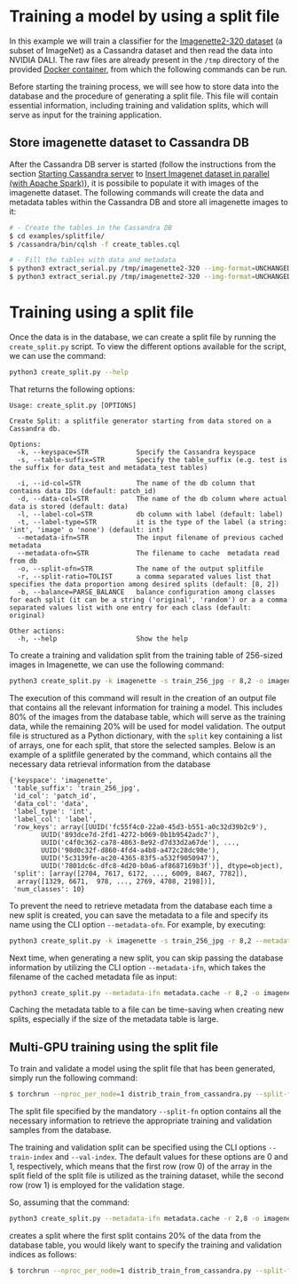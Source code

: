 # Training a model by using a split file
In this example we will train a classifier for the [Imagenette2-320
dataset](https://github.com/fastai/imagenette) (a subset of ImageNet)
as a Cassandra dataset and then read the data into NVIDIA DALI.
The raw files are already present in the `/tmp` directory of the
provided [Docker container](../../README.md#running-the-docker-container),
from which the following commands can be run.

Before starting the training process, we will see how to store data into the database and the procedure of generating a split file. This file will contain essential information, including training and validation splits, which will serve as input for the training application.

## Store imagenette dataset to Cassandra DB
After the Cassandra DB server is started (follow the instructions from the section [Starting Cassandra server](../imagenette/README.md#Starting-Cassandra-server) to [Insert Imagenet dataset in parallel (with Apache Spark)](..//imagenette/README.md#insert-imagenet-dataset-in-parallel-with-apache-spark)), it is possibile to populate it with images of the imagenette dataset.
The following commands will create the data and metadata tables within the Cassandra DB and store all imagenette images to it:

```bash
# - Create the tables in the Cassandra DB
$ cd examples/splitfile/
$ /cassandra/bin/cqlsh -f create_tables.cql

# - Fill the tables with data and metadata
$ python3 extract_serial.py /tmp/imagenette2-320 --img-format=UNCHANGED --split-subdir=train --table-suffix=orig
$ python3 extract_serial.py /tmp/imagenette2-320 --img-format=UNCHANGED --split-subdir=val --table-suffix=orig
```

# Training using a split file
Once the data is in the database, we can create a split file by running the ```create_split.py``` script. To view the different options available for the script, we can use the command:

```bash
python3 create_split.py --help
```
That returns the following options:
```
Usage: create_split.py [OPTIONS]

Create Split: a splitfile generator starting from data stored on a Cassandra db.

Options:  
  -k, --keyspace=STR            Specify the Cassandra keyspace   
  -s, --table-suffix=STR        Specify the table_suffix (e.g. test is the suffix for data_test and metadata_test tables)  
  
  -i, --id-col=STR              The name of the db column that contains data IDs (default: patch_id)  
  -d, --data-col=STR            The name of the db column where actual data is stored (default: data)  
  -l, --label-col=STR           db column with label (default: label)  
  -t, --label-type=STR          it is the type of the label (a string: 'int', 'image' o 'none') (default: int)  
  --metadata-ifn=STR            The input filename of previous cached metadata  
  --metadata-ofn=STR            The filename to cache  metadata read from db  
  -o, --split-ofn=STR           The name of the output splitfile  
  -r, --split-ratio=TOLIST      a comma separated values list that specifies the data proportion among desired splits (default: [8, 2])  
  -b, --balance=PARSE_BALANCE   balance configuration among classes for each split (it can be a string ('original', 'random') or a a comma separated values list with one entry for each class (default: original)  

Other actions:  
  -h, --help                    Show the help  
```

To create a training and validation split from the training table of 256-sized images in Imagenette, we can use the following command:

```bash
python3 create_split.py -k imagenette -s train_256_jpg -r 8,2 -o imagenette_splitfile.pckl
```
The execution of this command will result in the creation of an output file that contains all the relevant information for training a model. This includes 80% of the images from the database table, which will serve as the training data, while the remaining 20% will be used for model validation. The output file is structured as a Python dictionary, with the ```split``` key containing a list of arrays, one for each split, that store the selected samples. Below is an example of a splitfile generated by the command, which contains all the necessary data retrieval information from the database

```
{'keyspace': 'imagenette',  
 'table_suffix': 'train_256_jpg',  
 'id_col': 'patch_id',  
 'data_col': 'data',  
 'label_type': 'int',  
 'label_col': 'label',  
 'row_keys': array([UUID('fc55f4c0-22a0-45d3-b551-a0c32d39b2c9'),  
        UUID('893dce7d-2fd1-4272-b069-0b1b9542adc7'),  
        UUID('c4f0c362-ca78-4863-8e92-d7d33d2a67de'), ...,  
        UUID('98d0c32f-d860-4fd4-a4b8-a472c28dc98e'),  
        UUID('5c3139fe-ac20-4365-83f5-a532f9050947'),  
        UUID('7801dc6c-dfc8-4d20-b0a6-af8687169b3f')], dtype=object),  
 'split': [array([2704, 7617, 6172, ..., 6009, 8467, 7782]),  
  array([1329, 6671,  978, ..., 2769, 4708, 2198])],  
 'num_classes': 10}  
```

To prevent the need to retrieve metadata from the database each time a new split is created, you can save the metadata to a file and specify its name using the CLI option ```--metadata-ofn```. For example, by executing:
 
```bash
python3 create_split.py -k imagenette -s train_256_jpg -r 8,2 --metadata-ofn metadata.cache -o imagenette_splitfile.pckl
```

Next time, when generating a new split, you can skip passing the database information by utilizing the CLI option ```--metadata-ifn```, which takes the filename of the cached metadata file as input:

```bash
python3 create_split.py --metadata-ifn metadata.cache -r 8,2 -o imagenette_splitfile.pckl
```

Caching the metadata table to a file can be time-saving when creating new splits, especially if the size of the metadata table is large.


## Multi-GPU training using the split file

To train and validate a model using the split file that has been generated, simply run the following command:

```bash
$ torchrun --nproc_per_node=1 distrib_train_from_cassandra.py --split-fn imagenette_splitfile.pckl -a resnet50 --dali_cpu --b 128 --loss-scale 128.0 --workers 4 --lr=0.4 --opt-level O2
```

The split file specified by the mandatory ```--split-fn``` option contains all the necessary information to retrieve the appropriate training and validation samples from the database.

The training and validation split can be specified using the CLI options ```--train-index``` and ```--val-index```. The default values for these options are 0 and 1, respectively, which means that the first row (row 0) of the array in the split field of the split file is utilized as the training dataset, while the second row (row 1) is employed for the validation stage.

So, assuming that the command:

```bash
python3 create_split.py --metadata-ifn metadata.cache -r 2,8 -o imagenette_splitfile.pckl
```

creates a split where the first split contains 20% of the data from the database table, you would likely want to specify the training and validation indices as follows:

```bash
$ torchrun --nproc_per_node=1 distrib_train_from_cassandra.py --split-fn imagenette_splitfile.pckl --train-index 1 --val-index 0 -a resnet50 --dali_cpu --b 128 --loss-scale 128.0 --workers 4 --lr=0.4 --opt-level O2
```
